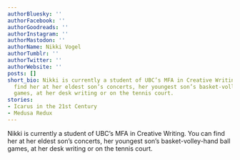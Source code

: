 ```yaml
---
authorBluesky: ''
authorFacebook: ''
authorGoodreads: ''
authorInstagram: ''
authorMastodon: ''
authorName: Nikki Vogel
authorTumblr: ''
authorTwitter: ''
authorWebsite: ''
posts: []
short_bio: Nikki is currently a student of UBC’s MFA in Creative Writing. You can
  find her at her eldest son’s concerts, her youngest son’s basket-volley-hand ball
  games, at her desk writing or on the tennis court.
stories:
- Icarus in the 21st Century
- Medusa Redux
---
```


Nikki is currently a student of UBC’s MFA in Creative Writing. You can find her at her eldest son’s concerts, her youngest son’s basket-volley-hand ball games, at her desk writing or on the tennis court.